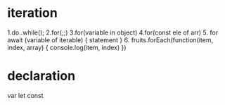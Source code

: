 
# iteration
1.do..while();
2.for(;;)
3.for(variable in object)
4.for(const ele of arr)
5.
for await (variable of iterable) {
  statement
}
6.
fruits.forEach(function(item, index, array) {
  console.log(item, index)
})


# declaration
var
let
const
